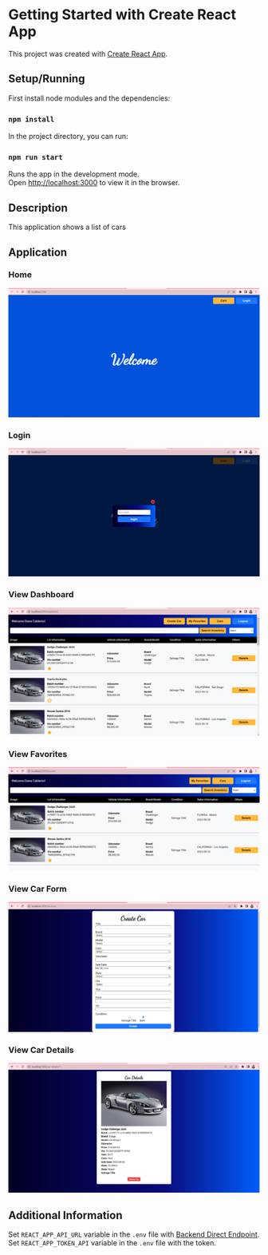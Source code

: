 # Getting Started with Create React App

This project was created with [Create React App](https://create-react-app.dev/docs/getting-started/).

## Setup/Running

First install node modules and the dependencies:

### `npm install`

In the project directory, you can run:

### `npm run start`

Runs the app in the development mode.\
Open [http://localhost:3000](http://localhost:3000) to view it in the browser.

## Description

This application shows a list of cars

## Application

### Home
![Home](https://github.com/DianaCalx/cars-challenge/blob/develop2/public/homePage.jpg?raw=true)

### Login
![Login](https://github.com/DianaCalx/cars-challenge/blob/develop2/public/login.jpg?raw=true)

### View Dashboard
![Dashboard](https://github.com/DianaCalx/cars-challenge/blob/develop2/public/dashboardPage.jpg?raw=true)

### View Favorites
![Favorites](https://github.com/DianaCalx/cars-challenge/blob/develop2/public/favoritesPage.jpg?raw=true)

### View Car Form
![CarForm](https://github.com/DianaCalx/cars-challenge/blob/develop2/public/carFormPage.jpg?raw=true)

### View Car Details
![CarDetails](https://github.com/DianaCalx/cars-challenge/blob/develop2/public/carDetailPage.jpg?raw=true)


## Additional Information
Set `REACT_APP_API_URL` variable in the `.env` file with [Backend Direct Endpoint](https://working-swan-45.hasura.app/v1/graphql).\
Set `REACT_APP_TOKEN_API` variable in the `.env` file with the token.